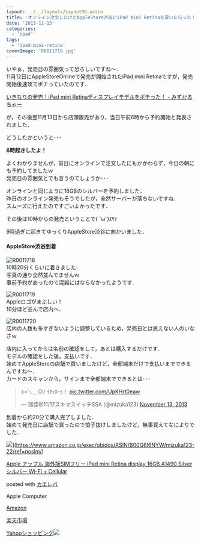 ```yaml
---
layout: ../../layouts/LayoutMd.astro
title: 'オンライン注文したけどAppleStore渋谷にiPad mini Retinaを買いに行った！'
date: '2013-11-13'
categories:
  - 'ipad'
tags:
  - 'ipad-mini-retina'
coverImage: 'R0011719.jpg'
---
```


いやぁ，発売日の雰囲気って恐ろしいですね～．  
11月12日にAppleStoreOnlineで発売が開始されたiPad mini Retinaですが，発売開始後速攻でポチっていたのです．

[いきなりの発売！iPad mini Retinaディスプレイモデルをポチった！ \- みずかるちゃー](https://mizuka123.net/archive/4608/)

が，その後翌11月13日から店頭販売があり，当日午前6時から予約開始と発表されました．

どうしたかというと･･･

**6時起きしたよ！**

よくわかりませんが，前日にオンラインで注文したにもかかわらず，今日の朝にも予約してましたｗ  
発売日の雰囲気とでも言うのでしょうか･･･

オンラインと同じように16GBのシルバーを予約しました．  
昨日のオンライン発売もそうでしたが，全然サーバーが落ちないですね．  
スムーズに行えたのですごいよかったです．

その後は10時からの発売ということで( ˘ω˘)ｽﾔｧ

9時過ぎに起きてゆっくりAppleStore渋谷に向かいました．

#### AppleStore渋谷到着

![R0011718](/archive/images/R0011718.jpg 'R0011718')  
10時20分くらいに着きました．  
写真の通り全然並んでませんｗ  
事前予約があったので混雑にはならなかったようです．

![R0011719](/archive/images/R0011719.jpg 'R0011719')  
Appleロゴがまぶしい！  
10分ほど並んで店内へ．

![R0011720](/archive/images/R0011720.jpg 'R0011720')  
店内の人数も多すぎないように調整しているため，発売日とは思えない人のいなさｗ

店内に入ってからは名前の確認をして，あとは購入するだけです．  
モデルの確認をした後，支払いです．  
始めてAppleStoreの店舗で買いましたけど，全部端末だけで支払いまでできるんですね～．  
カードのスキャンから，サインまで全部端末でできるとは･･･

<blockquote class="twitter-tweet"><p>ε=＼＿○ﾉ ｲﾔｯﾎｰｩ！ <a href="http://t.co/UpKHrt0eaw">pic.twitter.com/UpKHrt0eaw</a></p><p>— 瑞佳@11/17スキマスイッチSSA (@mizuka123) <a href="https://twitter.com/mizuka123/statuses/400438226764042240">November 13, 2013</a></p></blockquote>
<script charset="utf-8" type="text/javascript" src="//platform.twitter.com/widgets.js" async></script>

到着から約20分で購入完了しました．  
始めて発売日に店舗で買ったので拍子抜けしましたけど，無事買えてなによりでした．

![](/archive/images/51X7UWYmLQL._SL160_.jpg)](https://www.amazon.co.jp/exec/obidos/ASIN/B00G6I6NYW/mizuka123-22/ref=nosim/)

[Apple アップル 海外版SIMフリー iPad mini Retina display 16GB A1490 Silver シルバー Wi-Fi + Cellular](https://www.amazon.co.jp/exec/obidos/ASIN/B00G6I6NYW/mizuka123-22/ref=nosim/)

posted with [カエレバ](http://kaereba.com)

Apple Computer

[Amazon](http://www.amazon.co.jp/gp/search?keywords=A1490&__mk_ja_JP=%83J%83%5E%83J%83i&tag=mizuka123-22 'アマゾン')

[楽天市場](http://hb.afl.rakuten.co.jp/hgc/032b53ee.4b34c5ee.0f4a541e.f440145e/?pc=http%3A%2F%2Fsearch.rakuten.co.jp%2Fsearch%2Fmall%2FA1490%2F-%2Ff.1-p.1-s.1-sf.0-st.A-v.2%3Fx%3D0%26scid%3Daf_ich_link_urltxt%26m%3Dhttp%3A%2F%2Fm.rakuten.co.jp%2F '楽天市場')

[Yahooショッピング![](//ad.jp.ap.valuecommerce.com/servlet/gifbanner?sid=3066752&pid=881990642)](//ck.jp.ap.valuecommerce.com/servlet/referral?sid=3066752&pid=881990642&vc_url=http%3A%2F%2Fshopping.search.yahoo.co.jp%2Fsearch%3FuIv%3Don%26ei%3DUTF-8%26tab_ex%3Dcommerce%26slider%3D0%26va%3DA1490 'Yahooショッピング')
